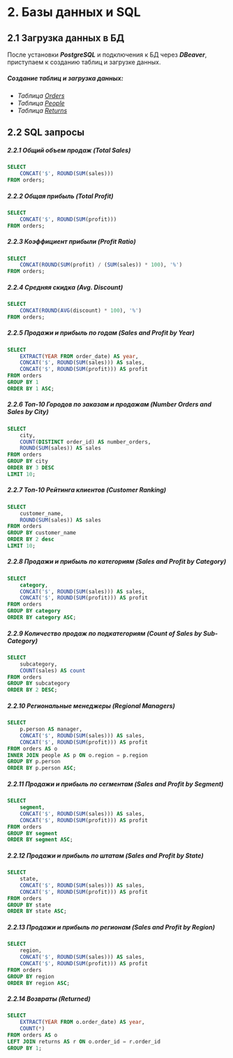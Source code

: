 # 2. Базы данных и SQL
## 2.1 Загрузка данных в БД
После установки ***PostgreSQL*** и подключения к БД через ***DBeaver***, приступаем к созданию таблиц и загрузке данных.
##### Создание таблиц и загрузка данных:
- _Таблица [Orders](https://github.com/adrianhel/datalearn/raw/main/DE-101/Module2/data/orders.sql)_
- _Таблица [People](https://github.com/adrianhel/datalearn/raw/main/DE-101/Module2/data/people.sql)_
- _Таблица [Returns](https://github.com/adrianhel/datalearn/raw/main/DE-101/Module2/data/returns.sql)_

## 2.2 SQL запросы
##### 2.2.1 Общий объем продаж (Total Sales)

```sql
SELECT 
	CONCAT('$', ROUND(SUM(sales)))
FROM orders;
  ```
  
##### 2.2.2 Общая прибыль (Total Profit)

```sql
SELECT 
	CONCAT('$', ROUND(SUM(profit)))
FROM orders;
```

##### 2.2.3 Коэффициент прибыли (Profit Ratio)

```sql
SELECT 
	CONCAT(ROUND(SUM(profit) / (SUM(sales)) * 100), '%')
FROM orders;
```

##### 2.2.4 Средняя скидка (Avg. Discount)

```sql
SELECT 
	CONCAT(ROUND(AVG(discount) * 100), '%')
FROM orders;
```

##### 2.2.5 Продажи и прибыль по годам (Sales and Profit by Year)

```sql
SELECT 
	EXTRACT(YEAR FROM order_date) AS year,
	CONCAT('$', ROUND(SUM(sales))) AS sales,
	CONCAT('$', ROUND(SUM(profit))) AS profit
FROM orders
GROUP BY 1
ORDER BY 1 ASC;
```

##### 2.2.6 Топ-10 Городов по заказам и продажам (Number Orders and Sales by City)

```sql
SELECT 
	city,
	COUNT(DISTINCT order_id) AS number_orders,
	ROUND(SUM(sales)) AS sales
FROM orders
GROUP BY city
ORDER BY 3 DESC
LIMIT 10;
```

##### 2.2.7 Топ-10 Рейтинга клиентов (Customer Ranking)

```sql
SELECT 
	customer_name,
	ROUND(SUM(sales)) AS sales
FROM orders
GROUP BY customer_name
ORDER BY 2 desc
LIMIT 10;
```

##### 2.2.8 Продажи и прибыль по категориям (Sales and Profit by Category)

```sql
SELECT
	category,
	CONCAT('$', ROUND(SUM(sales))) AS sales,
	CONCAT('$', ROUND(SUM(profit))) AS profit
FROM orders
GROUP BY category
ORDER BY category ASC;
```

##### 2.2.9 Количество продаж по подкатегориям (Count of Sales by Sub-Category)

```sql
SELECT
	subcategory,
	COUNT(sales) AS count
FROM orders
GROUP BY subcategory
ORDER BY 2 DESC;
```

##### 2.2.10 Региональные менеджеры (Regional Managers)

```sql
SELECT 
	p.person AS manager,
	CONCAT('$', ROUND(SUM(sales))) AS sales,
	CONCAT('$', ROUND(SUM(profit))) AS profit
FROM orders AS o
INNER JOIN people AS p ON o.region = p.region
GROUP BY p.person
ORDER BY p.person ASC;
```

##### 2.2.11 Продажи и прибыль по сегментам (Sales and Profit by Segment)

```sql
SELECT 
	segment,
	CONCAT('$', ROUND(SUM(sales))) AS sales,
	CONCAT('$', ROUND(SUM(profit))) AS profit
FROM orders
GROUP BY segment
ORDER BY segment ASC;
```

##### 2.2.12 Продажи и прибыль по штатам (Sales and Profit by State)

```sql
SELECT 
	state,
	CONCAT('$', ROUND(SUM(sales))) AS sales,
	CONCAT('$', ROUND(SUM(profit))) AS profit
FROM orders
GROUP BY state
ORDER BY state ASC;
```

##### 2.2.13 Продажи и прибыль по регионам (Sales and Profit by Region)

```sql
SELECT 
	region,
	CONCAT('$', ROUND(SUM(sales))) AS sales,
	CONCAT('$', ROUND(SUM(profit))) AS profit
FROM orders
GROUP BY region
ORDER BY region ASC;
```
##### 2.2.14 Возвраты (Returned) 

```sql
SELECT
	EXTRACT(YEAR FROM o.order_date) AS year,
	COUNT(*)
FROM orders AS o
LEFT JOIN returns AS r ON o.order_id = r.order_id
GROUP BY 1;
```
